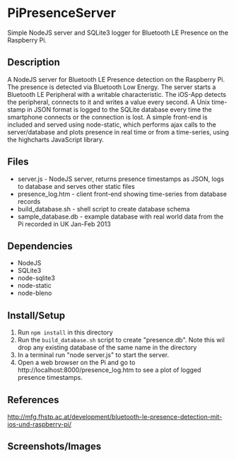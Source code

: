 PiPresenceServer
================

Simple NodeJS server and SQLite3 logger for Bluetooth LE Presence on the Raspberry Pi.

Description
-----------
A NodeJS server for Bluetooth LE Presence detection on the Raspberry Pi. The presence is detected via Bluetooth Low Energy. The server starts a Bluetooth LE Peripheral with a writable characteristic. The iOS-App detects the peripheral, connects to it and writes a value every second. A Unix time-stamp in JSON format is logged to the SQLite database every time the smartphone connects or the connection is lost. A simple front-end is included and served using node-static, which performs ajax calls to the server/database and plots presence in real time or from a time-series, using the highcharts JavaScript library.

Files
-----
* server.js - NodeJS server, returns presence timestamps as JSON, logs to database and serves other static files
* presence_log.htm - client front-end showing time-series from database records
* build_database.sh - shell script to create database schema
* sample_database.db - example database with real world data from the Pi recorded in UK Jan-Feb 2013

Dependencies
------------
* NodeJS
* SQLite3
* node-sqlite3
* node-static
* node-bleno

Install/Setup
-------------
1. Run `npm install` in this directory
2. Run the `build_database.sh` script to create "presence.db". Note this wil drop any existing database of the same name in the directory
3. In a terminal run "node server.js" to start the server.
4. Open a web browser on the Pi and go to http://localhost:8000/presence_log.htm to see a plot of logged presence timestamps. 

References
----------
http://mfg.fhstp.ac.at/development/bluetooth-le-presence-detection-mit-ios-und-raspberry-pi/

Screenshots/Images
------------------

